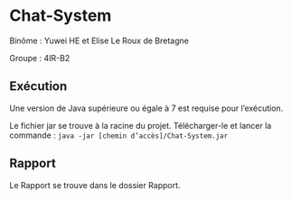 # Chat-System

Binôme : Yuwei HE et Elise Le Roux de Bretagne

Groupe : 4IR-B2

## Exécution

Une version de Java supérieure ou égale à 7 est requise pour l’exécution.

Le fichier jar se trouve à la racine du projet. Télécharger-le et lancer la commande :
`java -jar [chemin d’accès]/Chat-System.jar`

## Rapport

Le Rapport se trouve dans le dossier Rapport.
